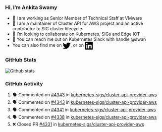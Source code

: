 ### Hi, I’m Ankita Swamy

- 💼 I am working as Senior Member of Technical Staff at VMware
- 👀 I am a maintainer of Cluster API for AWS project and an active contributor to SIG cluster lifecycle
- 💞️ I’m looking to collaborate on Kubernetes, SIGs and Edge IOT
- 💬 You can reach me out on Kubernetes Slack with handle @swan
- You can also find me on <a href="https://twitter.com/SwamyAnkita" target="blank"><img align="center" src="https://raw.githubusercontent.com/Ankitasw/Ankitasw/master/svg/twitter.svg" alt="Ankitasw" height="25" width="25" color="#1DA1f2" /></a>, or on <a href="https://www.linkedin.com/in/Ankitaswamy/" target="blank"><img align="center" src="https://raw.githubusercontent.com/Ankitasw/Ankitasw/master/svg/linkedin.svg" alt="Ankitasw" height="25" width="25" /></a>

### GitHub Stats
![Github stats](https://github-readme-stats.vercel.app/api?username=Ankitasw&count_private=true&show_icons=true&theme=tokyonight)

### GitHub Activity 
<!--START_SECTION:activity-->
1. 🗣 Commented on [#4343](https://github.com/kubernetes-sigs/cluster-api-provider-aws/issues/4343) in [kubernetes-sigs/cluster-api-provider-aws](https://github.com/kubernetes-sigs/cluster-api-provider-aws)
2. 🗣 Commented on [#4343](https://github.com/kubernetes-sigs/cluster-api-provider-aws/issues/4343) in [kubernetes-sigs/cluster-api-provider-aws](https://github.com/kubernetes-sigs/cluster-api-provider-aws)
3. 🗣 Commented on [#4341](https://github.com/kubernetes-sigs/cluster-api-provider-aws/issues/4341) in [kubernetes-sigs/cluster-api-provider-aws](https://github.com/kubernetes-sigs/cluster-api-provider-aws)
4. 🗣 Commented on [#4338](https://github.com/kubernetes-sigs/cluster-api-provider-aws/issues/4338) in [kubernetes-sigs/cluster-api-provider-aws](https://github.com/kubernetes-sigs/cluster-api-provider-aws)
5. ❌ Closed PR [#4331](https://github.com/kubernetes-sigs/cluster-api-provider-aws/pull/4331) in [kubernetes-sigs/cluster-api-provider-aws](https://github.com/kubernetes-sigs/cluster-api-provider-aws)
<!--END_SECTION:activity-->
